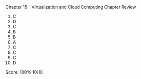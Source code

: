 Chapter 15 - Virtualization and Cloud Computing
Chapter Review

1. C
2. D
3. C
4. B
5. B
6. A
7. C
8. C
9. C
10. D

Score: 100% 10/10
